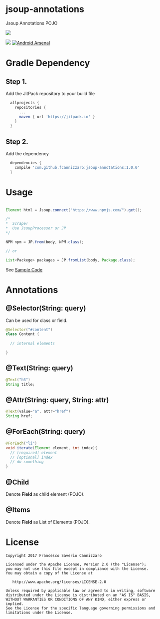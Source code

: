 # jsoup-annotations
Jsoup Annotations POJO

[![](https://jitpack.io/v/fcannizzaro/jsoup-annotations.svg)](https://jitpack.io/#fcannizzaro/jsoup-annotations)

![](https://raw.githubusercontent.com/fcannizzaro/jsoup-annotations/master/icon.png)
[![Android Arsenal](https://img.shields.io/badge/Android%20Arsenal-jsoup--annotations-brightgreen.svg?style=flat)](https://android-arsenal.com/details/1/5713)

# Gradle Dependency

## Step 1.
Add the JitPack repository to your build file
```gradle
  allprojects {
    repositories {
      ...
      maven { url 'https://jitpack.io' }
    }
  }
```
## Step 2.
Add the dependency
```gradle
  dependencies {
    compile 'com.github.fcannizzaro:jsoup-annotations:1.0.0'
  }
```

# Usage

```java

Element html = Jsoup.connect("https://www.npmjs.com/").get();

/*
*  Scrape!
*  Use JsoupProcessor or JP
*/

NPM npm = JP.from(body, NPM.class);

// or

List<Packege> packages = JP.fromList(body, Package.class);

```

See [Sample Code](https://github.com/fcannizzaro/jsoup-annotations/tree/master/app/src/main/java/com/fcannizzaro/jsoup/sample)

# Annotations

## @Selector(String: query)
Can be used for class or field.

```java
@Selector("#content")
class Content {
  
  // internal elements

}
```

## @Text(String: query)
```java
@Text("h3")
String title;
```

## @Attr(String: query, String: attr)
```java
@Text(value="a", attr="href")
String href;
```

## @ForEach(String: query)
```java
@ForEach("li")
void iterate(Element element, int index){
  // [required] element
  // [optional] index 
  // do something
}
```

## @Child
Denote **Field** as child element (POJO).

## @Items
Denote **Field** as List of Elements (POJO).

# License
```
Copyright 2017 Francesco Saverio Cannizzaro

Licensed under the Apache License, Version 2.0 (the "License");
you may not use this file except in compliance with the License.
You may obtain a copy of the License at

   http://www.apache.org/licenses/LICENSE-2.0

Unless required by applicable law or agreed to in writing, software
distributed under the License is distributed on an "AS IS" BASIS,
WITHOUT WARRANTIES OR CONDITIONS OF ANY KIND, either express or implied.
See the License for the specific language governing permissions and
limitations under the License.
```
